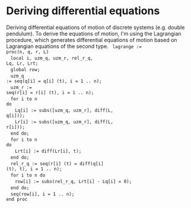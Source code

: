 # Deriving differential equations
Deriving differential equations of motion of discrete systems (e.g. double pendulum). To derive the equations of motion, I'm using the Lagrangian procedure, which generates differential equations of motion based on Lagrangian equations of the second type.
<code>
lagrange := proc(n, q, r, L)</code> <br>
&nbsp; &nbsp;<code>local i, uzm_q, uzm_r, rel_r_q, Lq, Lr, Lrt;</code><br>
&nbsp; &nbsp;<code>global row;</code><br>
 &nbsp; &nbsp;<code>uzm_q := seq(q[i] = q[i] (t), i = 1 .. n);</code><br>
  &nbsp; &nbsp;<code>uzm_r := seq(r[i] = r[i] (t), i = 1 .. n);</code><br>
 &nbsp; &nbsp;<code>for i to n do</code><br>
 &nbsp; &nbsp;&nbsp; &nbsp;<code>Lq[i] := subs([uzm_q, uzm_r], diff(L, q[i]));</code><br>
&nbsp; &nbsp;&nbsp; &nbsp;<code>Lr[i] := subs([uzm_q, uzm_r], diff(L, r[i]));</code><br>
&nbsp; &nbsp;<code>end do;</code> <br>
  &nbsp; &nbsp;<code>for i to n do</code><br>
   &nbsp; &nbsp;&nbsp; &nbsp;<code>Lrt[i] := diff(Lr[i], t);</code><br>
&nbsp; &nbsp;<code>end do;</code><br> 
 &nbsp; &nbsp;<code>rel_r_q := seq(r[i] (t) = diff(q[i] (t), t), i = 1 .. n);</code><br>
  &nbsp; &nbsp;<code>for i to n do</code><br>
   &nbsp; &nbsp;&nbsp; &nbsp;<code>row[i] := subs(rel_r_q, Lrt[i] - Lq[i] = 0);</code><br>
  &nbsp; &nbsp;<code>end do;</code><br>
  &nbsp; &nbsp;<code>seq(row[i], i = 1 .. n);</code><br>
<code>end proc</code>
